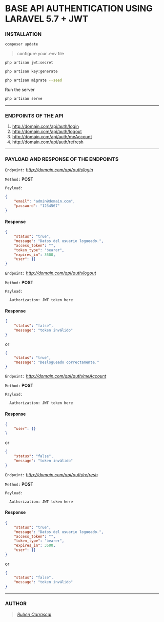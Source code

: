 # **BASE API AUTHENTICATION USING LARAVEL 5.7 + JWT**

### **INSTALLATION**

```sh
composer update
```
> configure your .env file

```sh
php artisan jwt:secret
```
```sh
php artisan key:generate
```
```sh
php artisan migrate --seed
```
Run the server
```sh
php artisan serve
```

---

### **ENDPOINTS OF THE API**

1. http://domain.com/api/auth/login
2. http://domain.com/api/auth/logout
3. http://domain.com/api/auth/meAccount
4. http://domain.com/api/auth/refresh

---

### **PAYLOAD AND RESPONSE OF THE ENDPOINTS**

`Endpoint:` _http://domain.com/api/auth/login_

`Method:` **POST**

`Payload:`

```json
{
    "email": "admin@domain.com",
    "password": "1234567"
}
```

#### Response

```json
{
    "status": "true",
    "message": "Datos del usuario logueado.",
    "access_token": "",
    "token_type": "bearer",
    "expires_in": 3600,
    "user": {}
}
```

`Endpoint:` _http://domain.com/api/auth/logout_

`Method:` **POST**

`Payload:`

```
  Authorization: JWT token here
```

#### Response

```json
{
    "status": "false",
    "message": "token inválido"
}
```

or

```json
{
    "status": "true",
    "message": "Deslogueado correctamente."
}
```

`Endpoint:` _http://domain.com/api/auth/meAccount_

`Method:` **POST**

`Payload:`

```
  Authorization: JWT token here
```

#### Response

```json
{
    "user": {}
}
```

or

```json
{
    "status": "false",
    "message": "token inválido"
}
```

`Endpoint:` _http://domain.com/api/auth/refresh_

`Method:` **POST**

`Payload:`

```
  Authorization: JWT token here
```

#### Response

```json
{
    "status": "true",
    "message": "Datos del usuario logueado.",
    "access_token": "",
    "token_type": "bearer",
    "expires_in": 3600,
    "user": {}
}
```

or

```json
{
    "status": "false",
    "message": "token inválido"
}
```

---

### **AUTHOR**

> [_Rubén Carrascal_](https://gitlab.com/krrskl97/)
